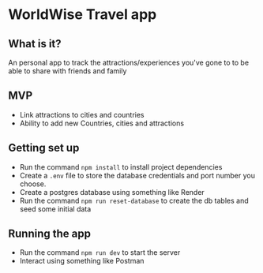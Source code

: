 
# WorldWise Travel app

## What is it?

An personal app to track the attractions/experiences you've gone to to be able to share with friends and family

## MVP

- Link attractions to cities and countries
- Ability to add new Countries, cities and attractions

## Getting set up

- Run the command `npm install` to install project dependencies
- Create a `.env` file to store the database credentials and port number you choose.
- Create a postgres database using something like Render
- Run the command `npm run reset-database` to create the db tables and seed some initial data

## Running the app

- Run the command `npm run dev` to start the server
- Interact using something like Postman